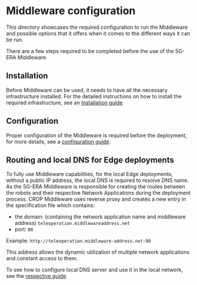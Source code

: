 # Middleware configuration

This directory showcases the required configuration to run the Middleware and possible options that it offers when it comes to the different ways it can be run.

There are a few steps required to be completed before the use of the 5G-ERA Middleware.

## Installation
Before Middleware can be used, it needs to have all the necessary infrastructure installed. 
For the detailed instructions on how to install the required infrastructure, 
see an [Installation guide](./installation/readme.md)

## Configuration
Proper configuration of the Middleware is required before the deployment, for more details, 
see a [configuration guide](./configuration/readme.md).

## Routing and local DNS for Edge deployments
To fully use Middleware capabilities, for the local Edge deployments,
without a public IP address, the local DNS is required to resolve DNS name.
As the 5G-ERA Middleware is responsible
for creating the routes between the robots and their respective Network Applications during the deployment process.
CROP Middleware uses reverse proxy and creates a new entry in the specification file which contains:
- the domain: (containing the network application name and middleware address) `teleoperation.middlewareaddress.net`
- port: `80`

Example: `http://teleoperation.middleware-address.net:80`

This address allows the dynamic utilization of multiple network applications and constant access to them. 

To see how to configure local DNS server and use it in the local network, see the [respective guide](./dns/readme.md).